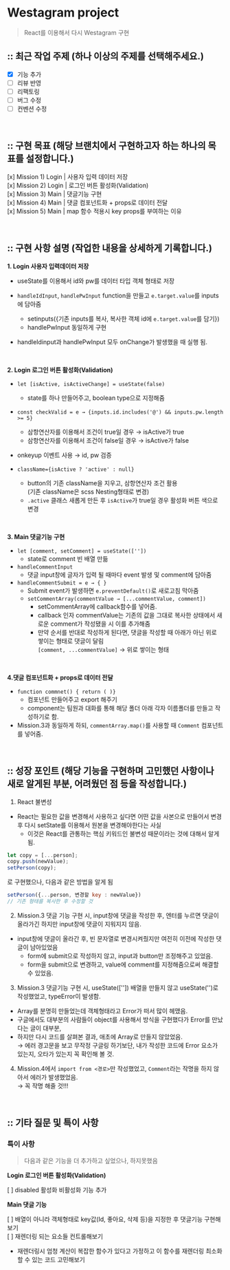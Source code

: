 # Westagram project

> React를 이용해서 다시 Westagram 구현

## :: 최근 작업 주제 (하나 이상의 주제를 선택해주세요.)

- [x] 기능 추가
- [ ] 리뷰 반영
- [ ] 리팩토링
- [ ] 버그 수정
- [ ] 컨벤션 수정

<br />

## :: 구현 목표 (해당 브랜치에서 구현하고자 하는 하나의 목표를 설정합니다.)

[x] Mission 1) Login | 사용자 입력 데이터 저장  
[x] Mission 2) Login | 로그인 버튼 활성화(Validation)  
[x] Mission 3) Main | 댓글기능 구현  
[x] Mission 4) Main | 댓글 컴포넌트화 + props로 데이터 전달  
[x] Mission 5) Main | map 함수 적용시 key props를 부여하는 이유

<br />

## :: 구현 사항 설명 (작업한 내용을 상세하게 기록합니다.)

**1. Login 사용자 입력데이터 저장**

- useState를 이용해서 id와 pw를 데이터 타입 객체 형태로 저장
- `handleIdInput`, `handlePwInput` function을 만들고 `e.target.value`를 inputs에 담아줌

  - setinputs({기존 inputs를 복사, 복사한 객체 id에 `e.target.value`를 담기})
  - handlePwInput 동일하게 구현

- handleIdinput과 handlePwInput 모두 onChange가 발생했을 때 실행 됨.

<br>

**2. Login 로그인 버튼 활성화(Validation)**

- `let [isActive, isActiveChange] = useState(false)`
  - state를 하나 만들어주고, boolean type으로 지정해줌
- `const checkValid = e → {inputs.id.includes('@') && inputs.pw.length >= 5}`

  - 삼항연산자를 이용해서 조건이 true일 경우 → isActive가 true
  - 삼항연산자를 이용해서 조건이 false일 경우 → isActive가 false

- onkeyup 이벤트 사용 → id, pw 검증

- `className={isActive ? 'active' : null}`
  - button의 기존 className을 지우고, 삼항연산자 조건 활용  
    (기존 className은 scss Nesting형태로 변경)
  - `.active` 클래스 새롭게 만든 후 `isActive`가 true일 경우 활성화 버튼 색으로 변경

<br>

**3. Main 댓글기능 구현**

- `let [comment, setComment] = useState([''])`
  - state로 comment 빈 배열 만듦
- `handleCommentInput`
  - 댓글 input창에 글자가 입력 될 때마다 event 발생 및 comment에 담아줌
- `handleCommentSubmit = e → { }`
  - Submit event가 발생하면 `e.preventDefault()`로 새로고침 막아줌
  - `setCommentArray(commentValue → [...commentValue, comment])`
    - setCommentArray에 callback함수를 넣어줌.
    - callback 인자 commentValue는 기존의 값을 그대로 복사한 상태에서 새로운 comment가 작성됐을 시 이를 추가해줌
    - 만약 순서를 반대로 작성하게 된다면, 댓글을 작성할 때 아래가 아닌 위로 쌓이는 형태로 댓글이 달림  
      `[comment, ...commentValue]` → 위로 쌓이는 형태

<br />

**4.댓글 컴포넌트화 + props로 데이터 전달**

- `function commnet() { return ( )}`
  - 컴포넌트 만들어주고 export 해주기
  - component는 팀원과 대화를 통해 해당 폴더 아래 각자 이름폴더를 만들고 작성하기로 함.
- Mission.3과 동일하게 하되, `commentArray.map()`를 사용할 때 `Comment` 컴포넌트를 넣어줌.

<br>

## :: 성장 포인트 (해당 기능을 구현하며 고민했던 사항이나 새로 알게된 부분, 어려웠던 점 등을 작성합니다.)

1. React 불변성

- React는 필요한 값을 변경해서 사용하고 싶다면 어떤 값을 사본으로 만들어서 변경 후 다시 setState를 이용해서 원본을 변경해야한다는 사실
  - 이것은 React를 관통하는 핵심 키워드인 불변성 때문이라는 것에 대해서 알게 됨.

```javascript
let copy = [...person];
copy.push(newValue);
setPerson(copy);
```

로 구현했으나, 다음과 같은 방법을 알게 됨

```Javascript
setPerson({...person, 변경할 key : newValue})
// 기존 형태를 복사한 후 수정할 것
```

2. Mission.3 댓글 기능 구현 시, input창에 댓글을 작성한 후, 엔터를 누르면 댓글이 올라가긴 하지만 input창에 댓글이 지워지지 않음.

- input창에 댓글이 올라간 후, 빈 문자열로 변경시켜줬지만 여전히 이전에 작성한 댓글이 남아있었음
  - form에 submit으로 작성하지 않고, input과 button만 조정해주고 있었음.
  - form을 submit으로 변경하고, value에 comment를 지정해줌으로써 해결할 수 있었음.

3. Mission.3 댓글기능 구현 시, useState(['']) 배열을 만들지 않고 useState('')로 작성했었고, typeError이 발생함.

- Array를 분명히 만들었는데 객체형태라고 Error가 떠서 많이 헤맸음.
- 구글에서도 대부분의 사람들이 object를 사용해서 방식을 구현했다가 Error를 만났다는 글이 대부분,
- 하지만 다시 코드를 살펴본 결과, 애초에 Array로 만들지 않았었음.  
  → 에러 경고문을 보고 무작정 구글링 하기보단, 내가 작성한 코드에 Error 요소가 있는지, 오타가 있는지 꼭 확인해 볼 것.

4. Mission.4에서 `import from <경로>`만 작성했었고, `Comment`라는 작명을 하지 않아서 에러가 발생했었음.  
   → 꼭 작명 해줄 것!!!

<br />

## :: 기타 질문 및 특이 사항

### 특이 사항

> 다음과 같은 기능을 더 추가하고 싶었으나, 하지못했음

**Login 로그인 버튼 활성화(Validation)**

[ ] disabled 활성화 비활성화 기능 추가

**Main 댓글 기능**

[ ] 배열이 아니라 객체형태로 key값(Id, 좋아요, 삭제 등)을 지정한 후 댓글기능 구현해보기  
[ ] 재렌더링 되는 요소들 컨트롤해보기

- 재렌더링시 엄청 계산이 복잡한 함수가 있다고 가정하고 이 함수를 재렌더링 최소화 할 수 있는 코드 고민해보기
